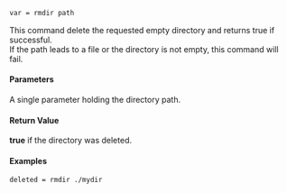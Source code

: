 ```sh
var = rmdir path
```

This command delete the requested empty directory and returns true if successful.<br>
If the path leads to a file or the directory is not empty, this command will fail.

#### Parameters

A single parameter holding the directory path.

#### Return Value

**true** if the directory was deleted.

#### Examples

```sh
deleted = rmdir ./mydir
```
